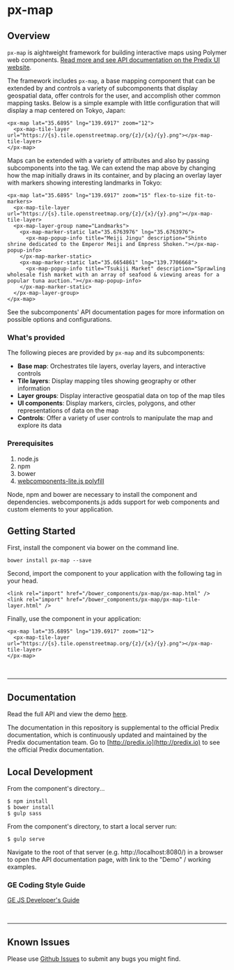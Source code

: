 # px-map



## Overview

`px-map` is aightweight framework for building interactive maps using Polymer web components. [Read more and see API documentation on the Predix UI website](https://www.predix-ui.com/#/components/px-map).

The framework includes `px-map`, a base mapping component that can be extended by and controls a variety of subcomponents that display geospatial data, offer controls for the user, and accomplish other common mapping tasks. Below is a simple example with little configuration that will display a map centered on Tokyo, Japan:

```
<px-map lat="35.6895" lng="139.6917" zoom="12">
  <px-map-tile-layer url="https://{s}.tile.openstreetmap.org/{z}/{x}/{y}.png"></px-map-tile-layer>
</px-map>
```

Maps can be extended with a variety of attributes and also by passing subcomponents into the tag. We can extend the map above by changing how the map initially draws in its container, and by placing an overlay layer with markers showing interesting landmarks in Tokyo:

```
<px-map lat="35.6895" lng="139.6917" zoom="15" flex-to-size fit-to-markers>
  <px-map-tile-layer url="https://{s}.tile.openstreetmap.org/{z}/{x}/{y}.png"></px-map-tile-layer>
  <px-map-layer-group name="Landmarks">
    <px-map-marker-static lat="35.6763976" lng="35.6763976">
      <px-map-popup-info title="Meiji Jingu" description="Shinto shrine dedicated to the Emperor Meiji and Empress Shoken."></px-map-popup-info>
    </px-map-marker-static>
    <px-map-marker-static lat="35.6654861" lng="139.7706668">
      <px-map-popup-info title="Tsukiji Market" description="Sprawling wholesale fish market with an array of seafood & viewing areas for a popular tuna auction."></px-map-popup-info>
    </px-map-marker-static>
  </px-map-layer-group>
</px-map>
```

See the subcomponents' API documentation pages for more information on possible options and configurations.

### What's provided

The following pieces are provided by `px-map` and its subcomponents:

- **Base map**: Orchestrates tile layers, overlay layers, and interactive controls
- **Tile layers**: Display mapping tiles showing geography or other information
- **Layer groups**: Display interactive geospatial data on top of the map tiles
- **UI components**: Display markers, circles, polygons, and other representations of data on the map
- **Controls**: Offer a variety of user controls to manipulate the map and explore its data


### Prerequisites
1. node.js
2. npm
3. bower
4. [webcomponents-lite.js polyfill](https://github.com/webcomponents/webcomponentsjs)

Node, npm and bower are necessary to install the component and dependencies. webcomponents.js adds support for web components and custom elements to your application.

## Getting Started

First, install the component via bower on the command line.

```
bower install px-map --save
```

Second, import the component to your application with the following tag in your head.

```
<link rel="import" href="/bower_components/px-map/px-map.html" />
<link rel="import" href="/bower_components/px-map/px-map-tile-layer.html" />
```

Finally, use the component in your application:

```
<px-map lat="35.6895" lng="139.6917" zoom="12">
  <px-map-tile-layer url="https://{s}.tile.openstreetmap.org/{z}/{x}/{y}.png"></px-map-tile-layer>
</px-map>
```

<br />
<hr />

## Documentation

Read the full API and view the demo [here](https://www.predix-ui.com/#/components/px-map).

The documentation in this repository is supplemental to the official Predix documentation, which is continuously updated and maintained by the Predix documentation team. Go to [http://predix.io](http://predix.io)  to see the official Predix documentation.


## Local Development

From the component's directory...

```
$ npm install
$ bower install
$ gulp sass
```

From the component's directory, to start a local server run:

```
$ gulp serve
```

Navigate to the root of that server (e.g. http://localhost:8080/) in a browser to open the API documentation page, with link to the "Demo" / working examples.

### GE Coding Style Guide
[GE JS Developer's Guide](https://github.com/GeneralElectric/javascript)

<br />
<hr />

## Known Issues

Please use [Github Issues](https://github.com/PredixDev/px-map/issues) to submit any bugs you might find.
